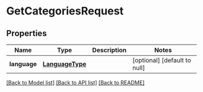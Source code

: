 # GetCategoriesRequest
## Properties

| Name | Type | Description | Notes |
|------------ | ------------- | ------------- | -------------|
| **language** | [**LanguageType**](LanguageType.md) |  | [optional] [default to null] |

[[Back to Model list]](../README.md#documentation-for-models) [[Back to API list]](../README.md#documentation-for-api-endpoints) [[Back to README]](../README.md)

